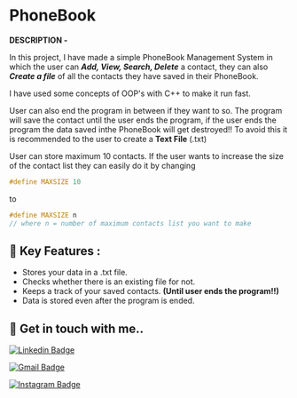 # PhoneBook

**DESCRIPTION -** 

In this project, I have made a simple PhoneBook Management System in which the user can ***Add, View, Search, Delete*** a contact, 
they can also ***Create a file*** of all the contacts they have saved in their PhoneBook. 

I have used some concepts of OOP's with C++ to make it run fast.

User can also end the program in between if they want to so. 
The program will save the contact until the user ends the program, 
if the user ends the program the data saved inthe PhoneBook will get destroyed!!
To avoid this it is recommended to the user to create a **Text File** (.txt)

User can store maximum 10 contacts.
If the user wants to increase the size of the contact list they can easily do it by changing 

```cpp
#define MAXSIZE 10
```
to 
``` cpp
#define MAXSIZE n
// where n = number of maximum contacts list you want to make
```

## 📝 Key Features :

- Stores your data in a .txt file.
- Checks whether there is an existing file for not.
- Keeps a track of your saved contacts. **(Until user ends the program!!)**
- Data is stored even after the program is ended.

## 🔗 Get in touch with me..

[![Linkedin Badge](https://img.shields.io/badge/-LinkedIn-blue?style=flat&logo=Linkedin&logoColor=white&link=https://www.linkedin.com/in/aditya-shinde-2a23421aa/)](https://www.linkedin.com/in/aditya-shinde-2a23421aa/)

[![Gmail Badge](https://img.shields.io/badge/-Gmail-c14438?style=flat&logo=Gmail&logoColor=white&link=mailto:shindeaditya0258@gmail.com)](mailto:shindeaditya0258@gmail.com)

[![Instagram Badge](https://img.shields.io/badge/-Instagram-ff69b4.svg?style=flat&logo=instagram&logoColor=white&link=https://www.instagram.com/_mi_aditya.shinde_/)](https://www.instagram.com/_mi_aditya.shinde_/)